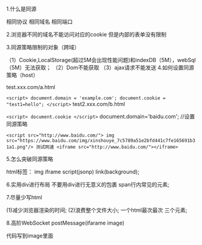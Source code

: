 1.什么是同源

相同协议 相同域名 相同端口

2.浏览器不同的域名不能访问对应的cookie 但是内部的表单没有限制

3.同源策略限制的对象（跨域）

（1）Cookie,LocalStorage(超过5M会出现性能问题)和indexDB（5M），webSql（5M）无法获取；
（2）Dom不能获取
（3）ajax请求不能发送
4.如何设置同源策略（host）

test.xxx.com/a.html

`<script> document.domain = 'example.com'; document.cookie = "test1=hello"; </script>`
test2.xxx.com/b.html

`<script> document.cookie </script>`
document.domain='baidu.com'; //设置同源策略

`<script src="http://www.baidu.com/"> img src="https://www.baidu.com/img/xinshouye_7c5789a51e2bfd441c7fe165691b31a1.png"/> 测试网速 <iframe src="http://www.baidu.com/"></iframe>`

5.怎么突破同源策略

html标签： img iframe script(jsonp) link(background);

6.实用div进行布局 不要用div进行无意义的包裹 span行内常见的元素;

7.尽量少写html

(1)减少浏览器渲染的时间;
(2)浪费整个文件大小;
一个html最次最次 三个元素;

8.高阶WebSocket postMessage(ifarame image)

代码写到image里面
